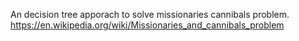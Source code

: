 An decision tree apporach to solve missionaries cannibals problem. https://en.wikipedia.org/wiki/Missionaries_and_cannibals_problem
